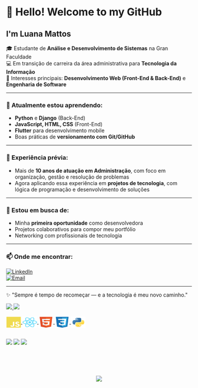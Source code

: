 # 👋 Hello! Welcome to my GitHub  

## I'm Luana Mattos  

🎓 Estudante de **Análise e Desenvolvimento de Sistemas** na Gran Faculdade  
💻 Em transição de carreira da área administrativa para **Tecnologia da Informação**  
🚀 Interesses principais: **Desenvolvimento Web (Front-End & Back-End)** e **Engenharia de Software**  

---

### 🌱 Atualmente estou aprendendo:
- **Python** e **Django** (Back-End)  
- **JavaScript, HTML, CSS** (Front-End)  
- **Flutter** para desenvolvimento mobile  
- Boas práticas de **versionamento com Git/GitHub**  

---

### 🔭 Experiência prévia:
- Mais de **10 anos de atuação em Administração**, com foco em organização, gestão e resolução de problemas  
- Agora aplicando essa experiência em **projetos de tecnologia**, com lógica de programação e desenvolvimento de soluções  

---

### 👯 Estou em busca de:
- Minha **primeira oportunidade** como desenvolvedora  
- Projetos colaborativos para compor meu portfólio  
- Networking com profissionais de tecnologia  

---

### 📫 Onde me encontrar:
[![LinkedIn](https://img.shields.io/badge/LinkedIn-0A66C2?style=for-the-badge&logo=linkedin&logoColor=white)](https://www.linkedin.com/in/luanamattos/)  
[![Email](https://img.shields.io/badge/Email-D14836?style=for-the-badge&logo=gmail&logoColor=white)](mailto:luana.mattos@email.com)  

---

✨ "Sempre é tempo de recomeçar — e a tecnologia é meu novo caminho." 
<div>
  <a href="https://beacons.ai/luanamattos">
  <img height="180" src="https://github-readme-stats.vercel.app/api?username=LuanaMattos&show_icons=true&theme=ambient_gradient#gh-dark-mode-only"/>
  <img height="180" src="https://github-readme-stats.vercel.app/api/top-langs/?username=LuanaMattos&layout=compact&langs_count-16&theme=ambient_gradient#gh-dark-mode-only"/>
<div>
    
<div style="display: inline_block"><br>
  <img align="center" alt="Rafa-Js" height="30" width="40" src="https://raw.githubusercontent.com/devicons/devicon/master/icons/javascript/javascript-plain.svg">
  <img align="center" alt="Rafa-React" height="30" width="40" src="https://raw.githubusercontent.com/devicons/devicon/master/icons/react/react-original.svg">
  <img align="center" alt="Rafa-HTML" height="30" width="40" src="https://raw.githubusercontent.com/devicons/devicon/master/icons/html5/html5-original.svg">
  <img align="center" alt="Rafa-CSS" height="30" width="40" src="https://raw.githubusercontent.com/devicons/devicon/master/icons/css3/css3-original.svg">
  <img align="center" alt="Rafa-Python" height="30" width="40" src="https://raw.githubusercontent.com/devicons/devicon/master/icons/python/python-original.svg">
</div>

##
 
<div> 
  <a href="https://instagram.com/luanamattos13" target="_blank"><img src="https://img.shields.io/badge/-Instagram-%23E4405F?style=for-the-badge&logo=instagram&logoColor=white" target="_blank"></a>
  <a href = "mailto:luanamattospt@gmail.com"><img src="https://img.shields.io/badge/-Gmail-%23333?style=for-the-badge&logo=gmail&logoColor=white" target="_blank"></a>
   <a href="https://www.linkedin.com/in/luana-souza-mattos/" target="_blank"><img src="https://img.shields.io/badge/-LinkedIn-%230077B5?style=for-the-badge&logo=linkedin&logoColor=white" target="_blank"></a> 
</div>

 <br><br><br>
<p align="center"> <img align="center" src="https://profile-counter.glitch.me/LuanaMattos/count.svg">
